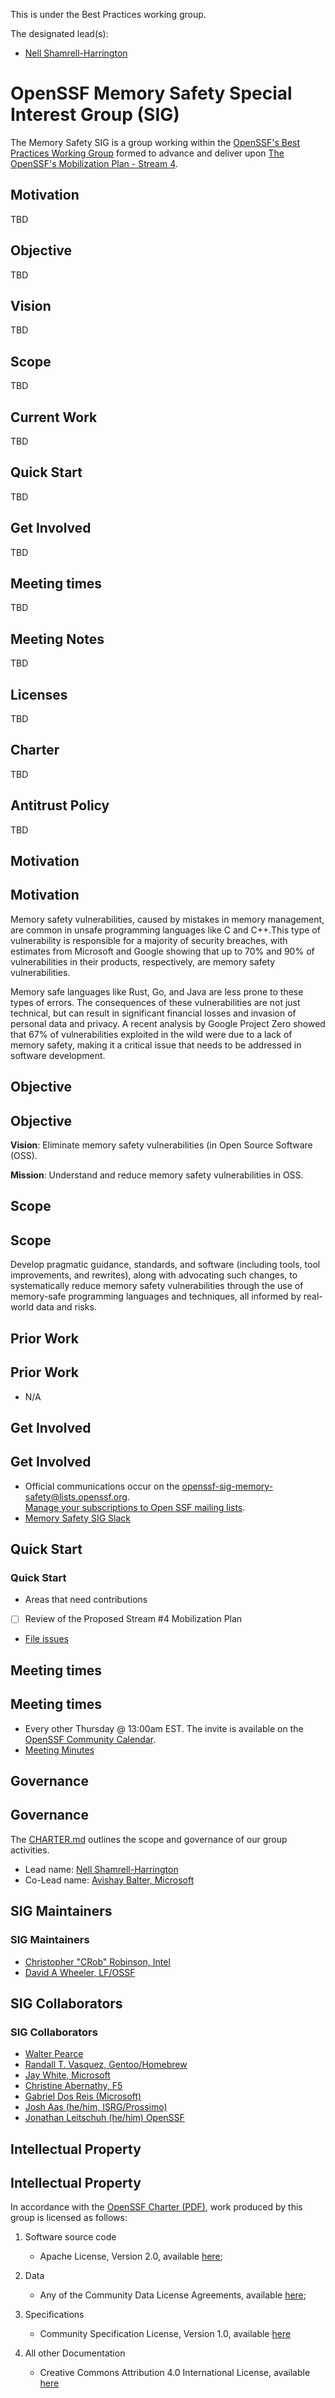 This is under the Best Practices working group.


The designated lead(s):
- [Nell Shamrell-Harrington](https://github.com/nellshamrell)

# **OpenSSF Memory Safety Special Interest Group (SIG)**

The Memory Safety SIG is a group working within the [OpenSSF's Best Practices Working Group](https://github.com/ossf/wg-best-practices-os-developers) formed to advance and deliver upon [The OpenSSF's Mobilization Plan - Stream 4](https://8112310.fs1.hubspotusercontent-na1.net/hubfs/8112310/OpenSSF/White%20House%20OSS%20Mobilization%20Plan.pdf?hsCtaTracking=3b79d59d-e8d3-4c69-a67b-6b87b325313c%7C7a1a8b01-65ae-4bac-b97c-071dac09a2d8).

## Motivation

TBD

## Objective

TBD

## Vision

TBD

## Scope

TBD

## Current Work

TBD

## Quick Start

TBD

## Get Involved

TBD

## Meeting times

TBD

## Meeting Notes

TBD

## Licenses

TBD

## Charter

TBD

## Antitrust Policy

TBD

## **Motivation**

## **Motivation**

Memory safety vulnerabilities, caused by mistakes in memory management, are common in unsafe programming languages like C and C++.This type of vulnerability is responsible for a majority of security breaches, with estimates from Microsoft and Google showing that up to 70% and 90% of vulnerabilities in their products, respectively, are memory safety vulnerabilities.

Memory safe languages like Rust, Go, and Java are less prone to these types of errors. The consequences of these vulnerabilities are not just technical, but can result in significant financial losses and invasion of personal data and privacy. A recent analysis by Google Project Zero showed that 67% of vulnerabilities exploited in the wild were due to a lack of memory safety, making it a critical issue that needs to be addressed in software development.

## **Objective**

## **Objective**

**Vision**: Eliminate memory safety vulnerabilities (in Open Source Software (OSS).

**Mission**: Understand and reduce memory safety vulnerabilities in OSS.

## **Scope**

## **Scope**

Develop pragmatic guidance, standards, and software (including tools, tool improvements, and rewrites), along with advocating such changes, to systematically reduce memory safety vulnerabilities through the use of memory-safe programming languages and techniques, all informed by real-world data and risks.

## **Prior Work**

## **Prior Work**

* N/A

## **Get Involved**

## **Get Involved**

* Official communications occur on the [openssf-sig-memory-safety@lists.openssf.org](https://lists.openssf.org/g/openssf-sig-memory-safety/topics).  \
[Manage your subscriptions to Open SSF mailing lists](https://lists.openssf.org/g/main/subgroups).
* [Memory Safety SIG Slack](https://openssf.slack.com/archives/C03G8NZH58R)

## Quick Start

### Quick Start

* Areas that need contributions
* [ ] Review of the Proposed Stream #4 Mobilization Plan
* [File issues](https://github.com/ossf/Memory-Safety/issues)

## **Meeting times**

## **Meeting times**

* Every other Thursday @ 13:00am EST. The invite is available on the [OpenSSF Community Calendar](https://calendar.google.com/calendar/u/0/r?cid=czYzdm9lZmhwNWk5cGZsdGI1cTY3bmdwZXNAZ3JvdXAuY2FsZW5kYXIuZ29vZ2xlLmNvbQ).
* [Meeting Minutes](https://docs.google.com/document/d/1Ehpp1UmAIqMs0ZdKr15sd5MS48OeaGKB9H40htVehs4)

## **Governance**

## **Governance**

The [CHARTER.md](CHARTER.md) outlines the scope and governance of our group activities.

* Lead name: [Nell Shamrell-Harrington](https://github.com/nellshamrell)
* Co-Lead name: [Avishay Balter, Microsoft](https://github.com/balteravishay)

## SIG Maintainers

### SIG Maintainers

* [Christopher "CRob" Robinson, Intel](https://github.com/SecurityCRob)
* [David A Wheeler, LF/OSSF](https://github.com/david-a-wheeler)

## SIG Collaborators

### SIG Collaborators

* [Walter Pearce](https://github.com/walterpearce)
* [Randall T. Vasquez, Gentoo/Homebrew](https://github.com/ran-dall)
* [Jay White, Microsoft](https://github.com/camaleon2016)
* [Christine Abernathy, F5](https://github.com/caabernathy)
* [Gabriel Dos Reis (Microsoft)](https://github.com/GabrielDosReis)
* [Josh Aas (he/him, ISRG/Prossimo)](https://github.com/bdaehlie)
* [Jonathan Leitschuh (he/him) OpenSSF](https://github.com/JLLeitschuh)

## **Intellectual Property**

## **Intellectual Property**

In accordance with the [OpenSSF Charter (PDF)](https://charter.openssf.org/), work produced by this group is licensed as follows:

1. Software source code

    * Apache License, Version 2.0, available [here](https://www.apache.org/licenses/LICENSE-2.0);

2. Data

    * Any of the Community Data License Agreements, available [here](https://www.cdla.io);

3. Specifications

    * Community Specification License, Version 1.0, available [here](https://github.com/CommunitySpecification/1.0)

4. All other Documentation

    * Creative Commons Attribution 4.0 International License, available [here](https://creativecommons.org/licenses/by/4.0/)